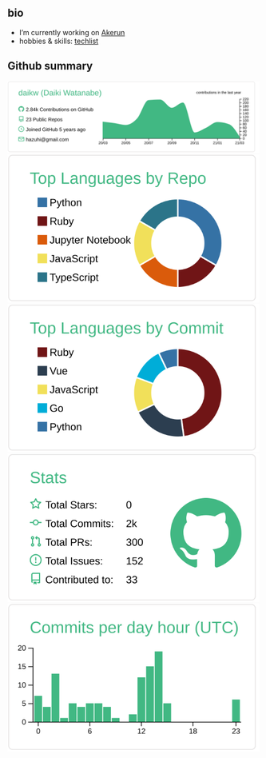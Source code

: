 ## bio
- I’m currently working on [Akerun](https://connect.akerun.com)
- hobbies & skills: [techlist](https://www.notion.so/e4d9aec07fa946a78dc915ea9a1a3f00?v=79b61bdd78684b2a8aee78ebcaf0d4e0)

## Github summary
[![](https://raw.githubusercontent.com/daikw/daikw/master/profile-summary-card-output/vue/0-profile-details.svg)](https://github.com/daikw/github-profile-summary-cards) [![](https://raw.githubusercontent.com/daikw/daikw/master/profile-summary-card-output/vue/1-repos-per-language.svg)](https://github.com/daikw/github-profile-summary-cards) [![](https://raw.githubusercontent.com/daikw/daikw/master/profile-summary-card-output/vue/2-most-commit-language.svg)](https://github.com/daikw/github-profile-summary-cards)
[![](https://raw.githubusercontent.com/daikw/daikw/master/profile-summary-card-output/vue/3-stats.svg)](https://github.com/daikw/github-profile-summary-cards) [![](https://raw.githubusercontent.com/daikw/daikw/master/profile-summary-card-output/vue/4-productive-time.svg)](https://github.com/daikw/github-profile-summary-cards)

